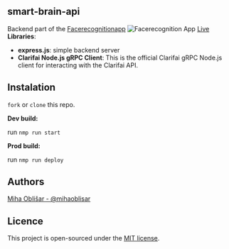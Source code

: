
##  smart-brain-api
Backend part of the [Facerecognitionapp](https://github.com/obleey/facerecognitionapp)
![Facerecognition App](https://i.imgur.com/SMQ5aA7.png)
[Live](https://miha-facerecognitionapp.herokuapp.com/)
**Libraries**:
-   **express.js**: simple backend server
- **Clarifai Node.js gRPC Client**: This is the official Clarifai gRPC Node.js client for interacting with the Clarifai API.

## Instalation

 `fork` or `clone` this repo. 


**Dev build:**

run  `nmp run start`

**Prod build:**

run  `nmp run deploy`

## Authors
[Miha Oblišar - @mihaoblisar](www.linkedin.com/in/miha-obli%C5%A1ar-8b177610a)

## Licence
This project is open-sourced under the [MIT license](https://opensource.org/licenses/MIT).

